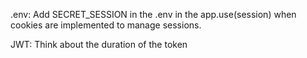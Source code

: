 .env:
Add SECRET_SESSION in the .env in the app.use(session) when cookies are implemented to manage sessions.

JWT:
Think about the duration of the token